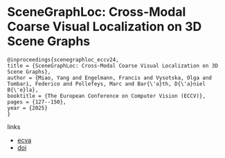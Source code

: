# SceneGraphLoc: Cross-Modal Coarse Visual Localization on 3D Scene Graphs

```
@inproceedings{scenegraphloc_eccv24,
title = {SceneGraphLoc: Cross-Modal Coarse Visual Localization on 3D Scene Graphs},
author = {Miao, Yang and Engelmann, Francis and Vysotska, Olga and Tombari, Federico and Pollefeys, Marc and Bar{\'a}th, D{\'a}niel B{\'e}la},
booktitle = {The European Conference on Computer Vision (ECCV)},
pages = {127--150},
year = {2025}
}
```

links
- [ecva](https://www.ecva.net/papers/eccv_2024/papers_ECCV/html/1255_ECCV_2024_paper.php)
- [doi](https://link.springer.com/chapter/10.1007/978-3-031-73242-3_8)
